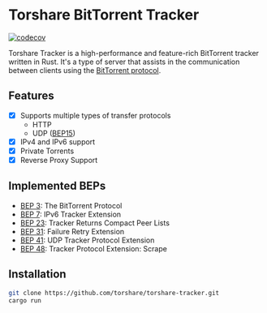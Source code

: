 # Torshare BitTorrent Tracker

[![codecov](https://codecov.io/gh/torshare/torshare-tracker/branch/main/graph/badge.svg?token=7K4JSP89Z0)](https://codecov.io/gh/torshare/torshare-tracker)

Torshare Tracker is a high-performance and feature-rich BitTorrent tracker written in Rust. It's a type of server that assists in the communication between clients using the [BitTorrent protocol](https://www.bittorrent.org/beps/bep_0003.html).

## Features
* [X] Supports multiple types of transfer protocols
  - HTTP
  - UDP ([BEP15](https://www.bittorrent.org/beps/bep_0015.html))
* [X] IPv4 and IPv6 support
* [X] Private Torrents
* [X] Reverse Proxy Support

## Implemented BEPs
* [BEP 3](https://www.bittorrent.org/beps/bep_0003.html): The BitTorrent Protocol
* [BEP 7](https://www.bittorrent.org/beps/bep_0007.html): IPv6 Tracker Extension
* [BEP 23](http://bittorrent.org/beps/bep_0023.html): Tracker Returns Compact Peer Lists
* [BEP 31](https://www.bittorrent.org/beps/bep_0031.html): Failure Retry Extension
* [BEP 41](https://www.bittorrent.org/beps/bep_0041.html): UDP Tracker Protocol Extension
* [BEP 48](https://www.bittorrent.org/beps/bep_0048.html): Tracker Protocol Extension: Scrape

## Installation

```sh
git clone https://github.com/torshare/torshare-tracker.git
cargo run
```